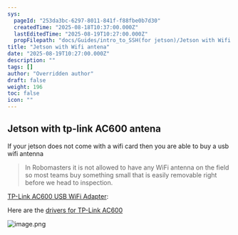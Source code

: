 ```yaml
---
sys:
  pageId: "253da3bc-6297-8011-841f-f88fbe0b7d30"
  createdTime: "2025-08-18T10:37:00.000Z"
  lastEditedTime: "2025-08-19T10:27:00.000Z"
  propFilepath: "docs/Guides/intro_to_SSH(for jetson)/Jetson with Wifi antena.md"
title: "Jetson with Wifi antena"
date: "2025-08-19T10:27:00.000Z"
description: ""
tags: []
author: "Overridden author"
draft: false
weight: 196
toc: false
icon: ""
---
```


## Jetson with tp-link AC600 antena

If your jetson does not come with a wifi card then you are able to buy a usb wifi antenna

> In Robomasters it is not allowed to have any WiFi antenna on the field so most teams buy something small that is easily removable right before we head to inspection.

[TP-Link AC600 USB WiFi Adapter](https://www.amazon.com/wireless-USB-WiFi-Adapter-PC/dp/B07P5PRK7J?crid=2A6KL18KI5SF3&dib=eyJ2IjoiMSJ9.Cpk9qEaP8FCv_AaXO1Xwmdj1GYqoa_EkhJ_amXLEabU7PLZMP8AzZEneLC-Q_nogRud0oO5wwc5VQh2Kqoq3H1Hdn97Su2NZg-V3jVWFKL5XL0lN7kGrMrWCY37kt6mFuCclHRHH5Rp3UA9D9gQYdBOUaSa3tI9rAB_biVS9DtI4c1LuYY-yQwoMmGm6ZVzHJPqlysQMd8U0TXJzxeWErZM9QvsEkeqeSMLB-9PStd8.ioFKhTTYaaA_uoO79flxMMDpEKAsdkgsyHzxQBjnf-o&dib_tag=se&keywords=tp%2Blink%2BAC%2B600&qid=1749570822&sprefix=tp%2Blink%2Bac%2B600%2Caps%2C119&sr=8-1&th=1):

Here are the [drivers for TP-Link AC600](https://github.com/lwfinger/rtw88#installation-using-dkms-)

![image.png](https://prod-files-secure.s3.us-west-2.amazonaws.com/d518164a-d88e-44d1-a4ee-3adb3bd8bce0/afb94d1c-8d91-4c8e-b0bd-0b81bfc77719/image.png?X-Amz-Algorithm=AWS4-HMAC-SHA256&X-Amz-Content-Sha256=UNSIGNED-PAYLOAD&X-Amz-Credential=ASIAZI2LB466XK7DC56U%2F20250907%2Fus-west-2%2Fs3%2Faws4_request&X-Amz-Date=20250907T013641Z&X-Amz-Expires=3600&X-Amz-Security-Token=IQoJb3JpZ2luX2VjEC0aCXVzLXdlc3QtMiJIMEYCIQCCSoPlQIHtXrs%2B4Lfpeh6zRbta0x%2B9XuRgHDeCt51EuQIhAKUW%2Fxx8V1yQdKqvJWvqvPoZ6c0QYvQyBYfYzAWm2SazKogECJb%2F%2F%2F%2F%2F%2F%2F%2F%2F%2FwEQABoMNjM3NDIzMTgzODA1IgwBcXcmJgc4Zlo7eDYq3AMQSUbPcmkwerphnZVdJZtwYen%2BZ26E33BXUaF9VSUVqiiNyrQuwDrpSPcFCTFuLIThwtPuTp7o2ffiTs%2FIZ6YderZE4NA04dXecuPn1m3YhgOr2ljLlD%2F8291Y4wKTM5fQNJ8ztafVOam81WbVrZMFFC2vjzNOxPbf27iwhMJ9t4hrHnLmx9%2FAGLi58PEWaMiAjN25DUohr%2FymP6K%2BSEcSvGjmG9S2JM2jtQka1N%2BpVVjhvlh5VAiYVoINFOGL2bV%2FYTqbBctnJh8NdOBWsYHoK99MocEKfIRwOvtp8cbDcDMWI%2BMEOfUsxAZorCpUeyMIV2i4om%2FxHJnaouvAA2aD7Hdr9Cz6lYBkvXdHBOtdbCdyTihzLyAwWNkYuFi%2By%2B4hmoJp37gnMp0WuTQYjM4py2OL3ns1sznnW9VRiu%2Fu5W7YIUAdYfRyQJrvkkoOiET4WnNRFHVZKW48IRlXMFmMD1DeDWd1QOzE%2B6YOkXhfudQx%2BdRz2%2Fyjg5pMgdssel5IiO1LTfFYOx%2BA2eRN3i9MVQlOTzpjsioTwOfpAnLP3rOCar6C4fQeQTM0yOCxJHf54EPnd6PNxAhXA7Lw8WYxAesvOiaKWvkauLm%2FFY7cTPLSEkhSIGX5HpB0aTCKxPLFBjqkAaNhiD%2FJUOPTsJ5DMaQepEYFra0Z%2BapS0hESpRQtrr3yttqgmY8CX4M8UNcg2T0t42v6%2Bu8EMFJ6JwFy0dbI2VvyuN2nOPa6FGNCYXClCij47Tsy0hYb9NbIIA7zP39fvX2KcU1ab%2BdurSK22Umml%2F8ErSRGnq%2BMxlVpHrH2a6%2Fad1aQg0hNd%2FtsA0hmtR2oaniY6nbq8yETMD0wMz1ds8pxXCHX&X-Amz-Signature=3bebe56a73ded6667d196b6526b3b2daa67424c878bbcf748c88793db31feb2e&X-Amz-SignedHeaders=host&x-amz-checksum-mode=ENABLED&x-id=GetObject)
